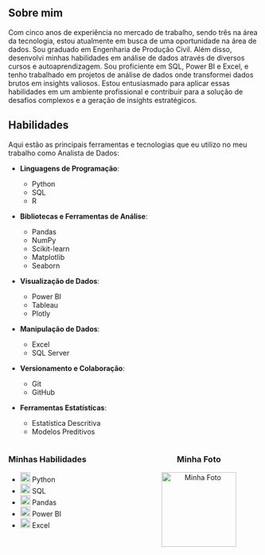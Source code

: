 ## Sobre mim

Com cinco anos de experiência no mercado de trabalho, sendo três na área da tecnologia, estou atualmente em busca de uma oportunidade na área de dados. Sou graduado em Engenharia de Produção Civil. Além disso, desenvolvi minhas habilidades em análise de dados através de diversos cursos e autoaprendizagem. Sou proficiente em SQL, Power BI e Excel, e tenho trabalhado em projetos de análise de dados onde transformei dados brutos em insights valiosos. Estou entusiasmado para aplicar essas habilidades em um ambiente profissional e contribuir para a solução de desafios complexos e a geração de insights estratégicos.

## Habilidades

Aqui estão as principais ferramentas e tecnologias que eu utilizo no meu trabalho como Analista de Dados:

- **Linguagens de Programação**: 
  - Python
  - SQL
  - R

- **Bibliotecas e Ferramentas de Análise**:
  - Pandas
  - NumPy
  - Scikit-learn
  - Matplotlib
  - Seaborn

- **Visualização de Dados**:
  - Power BI
  - Tableau
  - Plotly

- **Manipulação de Dados**:
  - Excel
  - SQL Server

- **Versionamento e Colaboração**:
  - Git
  - GitHub

- **Ferramentas Estatísticas**:
  - Estatística Descritiva
  - Modelos Preditivos
 
 <div style="display: flex; justify-content: space-between;">
  <!-- Quadrado de Habilidades -->
  <div style="width: 48%;">
    <h3>Minhas Habilidades</h3>
    <ul>
      <li><img src="https://img.icons8.com/color/48/000000/python.png" width="20"/> Python</li>
      <li><img src="https://img.icons8.com/ios-filled/50/000000/sql.png" width="20"/> SQL</li>
      <li><img src="https://img.icons8.com/color/48/000000/pandas.png" width="20"/> Pandas</li>
      <li><img src="https://img.icons8.com/color/48/000000/power-bi.png" width="20"/> Power BI</li>
      <li><img src="https://img.icons8.com/color/48/000000/microsoft-excel-2019--v1.png" width="20"/> Excel</li>
    </ul>
  </div>

  <!-- Quadrado de Foto -->
  <div style="width: 48%; text-align: center;">
    <h3>Minha Foto</h3>
    <img src="https://via.placeholder.com/150" alt="Minha Foto" width="150" height="150">
  </div>
</div>

